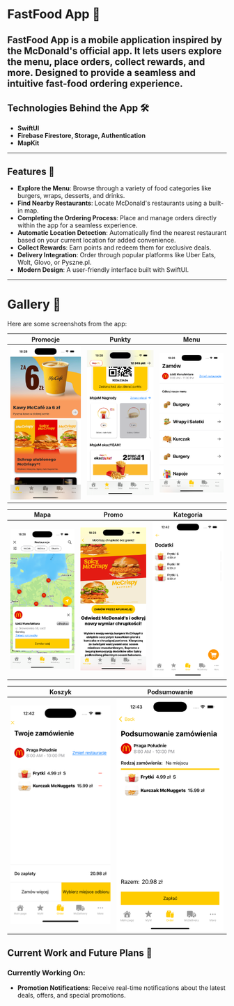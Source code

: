 # FastFood App 🍔

FastFood App is a mobile application inspired by the McDonald's official app. It lets users explore the menu, place orders, collect rewards, and more. Designed to provide a seamless and intuitive fast-food ordering experience.
---
## Technologies Behind the App 🛠️

- **SwiftUI**
- **Firebase Firestore, Storage, Authentication**
- **MapKit**

---

## Features 🚀

- **Explore the Menu**: Browse through a variety of food categories like burgers, wraps, desserts, and drinks.
- **Find Nearby Restaurants**: Locate McDonald's restaurants using a built-in map.
- **Completing the Ordering Process**: Place and manage orders directly within the app for a seamless experience.
- **Automatic Location Detection**: Automatically find the nearest restaurant based on your current location for added convenience.
- **Collect Rewards**: Earn points and redeem them for exclusive deals.
- **Delivery Integration**: Order through popular platforms like Uber Eats, Wolt, Glovo, or Pyszne.pl.
- **Modern Design**: A user-friendly interface built with SwiftUI.


---

# Gallery 📸

Here are some screenshots from the app:

| Promocje                              | Punkty                              | Menu                                |
|---------------------------------------|-------------------------------------|-------------------------------------|
| <img src="images/promocje.png" alt="Promocje Screen" width="300"/> | <img src="images/punkty.png" alt="Punkty Screen" width="300"/> | <img src="images/menu.png" alt="Menu Screen" width="300"/> |

| Mapa                                  | Promo                               |Kategoria                            |
|---------------------------------------|-------------------------------------|-------------------------------------|
| <img src="images/mapa.png" alt="Mapa Screen" width="300"/> | <img src="images/promo.png" alt="Promo Screen" width="300"/> | <img src="images/dodatki.png" alt="Kategoria Screen" width="300"/> |

| Koszyk                                | Podsumowanie                        |
|---------------------------------------|-------------------------------------|
| <img src="images/koszyk.png" alt="Koszyk Screen" width="300"/> | <img src="images/podsumowanie.png" alt="Podsumowanie Screen" width="300"/> |


## Current Work and Future Plans 🚀

### Currently Working On:
- **Promotion Notifications**: Receive real-time notifications about the latest deals, offers, and special promotions.




